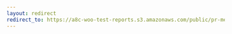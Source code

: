 ```yaml
---
layout: redirect
redirect_to: https://a8c-woo-test-reports.s3.amazonaws.com/public/pr-merge/37852/e2e/index.html
---
```

